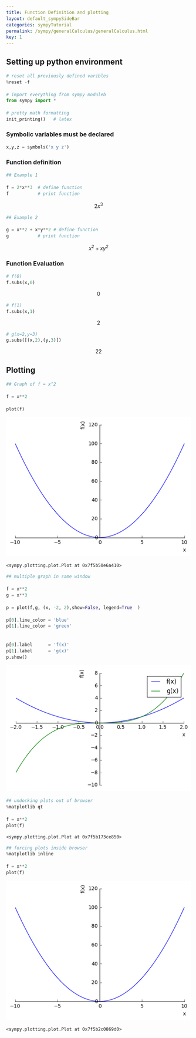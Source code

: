 ```yaml
---
title: Function Definition and plotting
layout: default_sympySideBar
categories: sympyTutorial
permalink: /sympy/generalCalculus/generalCalculus.html
key: 1 
---
```




## Setting up python environment


```python
# reset all previously defined varibles
%reset -f

# import everything from sympy moduleb 
from sympy import *

# pretty math formatting
init_printing()   # latex
```

### Symbolic variables must be declared


```python
x,y,z = symbols('x y z')
```

###  Function definition


```python
## Example 1

f = 2*x**3  # define function
f           # print function

```




$$2 x^{3}$$




```python
## Example 2

g = x**2 + x*y**2 # define function
g           # print function
```




$$x^{2} + x y^{2}$$



### Function Evaluation


```python
# f(0)
f.subs(x,0)
```




$$0$$




```python
# f(1)
f.subs(x,1)
```




$$2$$




```python
# g(x=2,y=3)
g.subs([(x,2),(y,3)])
```




$$22$$



## Plotting


```python
## Graph of f = x^2

f = x**2

plot(f)
```


![png](output_12_0.png)





    <sympy.plotting.plot.Plot at 0x7f5b50e6a410>




```python
## multiple graph in same window

f = x**2
g = x**3

p = plot(f,g, (x, -2, 2),show=False, legend=True  )

p[0].line_color = 'blue'
p[1].line_color = 'green'


p[0].label      = 'f(x)'
p[1].label      = 'g(x)'
p.show()

```


![png](output_13_0.png)



```python
## undocking plots out of browser
%matplotlib qt  

f = x**2
plot(f)

```




    <sympy.plotting.plot.Plot at 0x7f5b173ce850>




```python
## forcing plots inside browser
%matplotlib inline

f = x**2
plot(f)
```


![png](output_15_0.png)





    <sympy.plotting.plot.Plot at 0x7f5b2c0869d0>




```python

```
